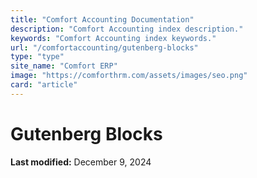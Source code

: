 ```yaml
---
title: "Comfort Accounting Documentation"
description: "Comfort Accounting index description."
keywords: "Comfort Accounting index keywords."
url: "/comfortaccounting/gutenberg-blocks"
type: "type"
site_name: "Comfort ERP"
image: "https://comforthrm.com/assets/images/seo.png"
card: "article"
---
```

# Gutenberg Blocks



**Last modified:** December 9, 2024